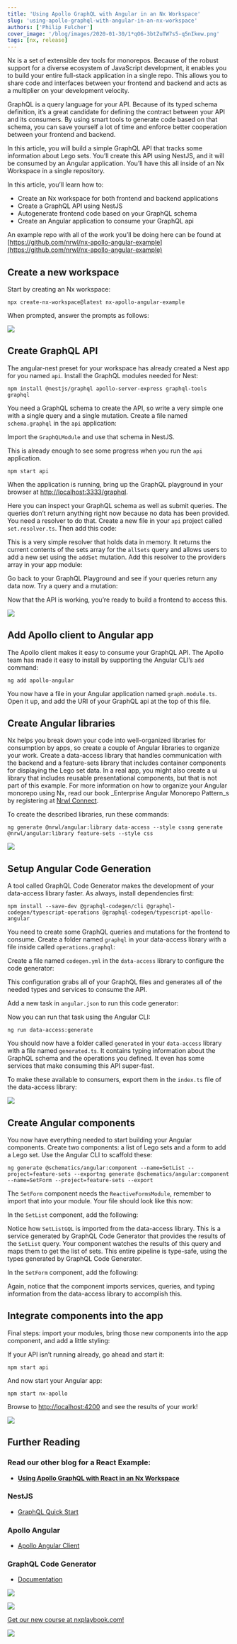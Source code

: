 ```yaml
---
title: 'Using Apollo GraphQL with Angular in an Nx Workspace'
slug: 'using-apollo-graphql-with-angular-in-an-nx-workspace'
authors: ['Philip Fulcher']
cover_image: '/blog/images/2020-01-30/1*qO6-3btZuTW7s5-q5nIkew.png'
tags: [nx, release]
---
```


Nx is a set of extensible dev tools for monorepos. Because of the robust support for a diverse ecosystem of JavaScript development, it enables you to build your entire full-stack application in a single repo. This allows you to share code and interfaces between your frontend and backend and acts as a multiplier on your development velocity.

GraphQL is a query language for your API. Because of its typed schema definition, it’s a great candidate for defining the contract between your API and its consumers. By using smart tools to generate code based on that schema, you can save yourself a lot of time and enforce better cooperation between your frontend and backend.

In this article, you will build a simple GraphQL API that tracks some information about Lego sets. You’ll create this API using NestJS, and it will be consumed by an Angular application. You’ll have this all inside of an Nx Workspace in a single repository.

In this article, you’ll learn how to:

- Create an Nx workspace for both frontend and backend applications
- Create a GraphQL API using NestJS
- Autogenerate frontend code based on your GraphQL schema
- Create an Angular application to consume your GraphQL api

An example repo with all of the work you’ll be doing here can be found at [https://github.com/nrwl/nx-apollo-angular-example](https://github.com/nrwl/nx-apollo-angular-example)

## Create a new workspace

Start by creating an Nx workspace:

```shell
npx create-nx-workspace@latest nx-apollo-angular-example
```

When prompted, answer the prompts as follows:

![](/blog/images/2020-01-30/1*17U-yzBfoMgkFpuawnmUnw.avif)

## Create GraphQL API

The angular-nest preset for your workspace has already created a Nest app for you named `api`. Install the GraphQL modules needed for Nest:

```shell
npm install @nestjs/graphql apollo-server-express graphql-tools graphql
```

You need a GraphQL schema to create the API, so write a very simple one with a single query and a single mutation. Create a file named `schema.graphql` in the `api` application:

Import the `GraphQLModule` and use that schema in NestJS.

This is already enough to see some progress when you run the `api` application.

```shell
npm start api
```

When the application is running, bring up the GraphQL playground in your browser at [http://localhost:3333/graphql](http://localhost:3333/graphql).

Here you can inspect your GraphQL schema as well as submit queries. The queries don’t return anything right now because no data has been provided. You need a resolver to do that. Create a new file in your `api` project called `set.resolver.ts`. Then add this code:

This is a very simple resolver that holds data in memory. It returns the current contents of the sets array for the `allSets` query and allows users to add a new set using the `addSet` mutation. Add this resolver to the providers array in your app module:

Go back to your GraphQL Playground and see if your queries return any data now. Try a query and a mutation:

Now that the API is working, you’re ready to build a frontend to access this.

![](/blog/images/2020-01-30/1*JiTff85gB4lKHtAhykBGKQ.avif)

## Add Apollo client to Angular app

The Apollo client makes it easy to consume your GraphQL API. The Apollo team has made it easy to install by supporting the Angular CLI’s `add` command:

```shell
ng add apollo-angular
```

You now have a file in your Angular application named `graph.module.ts`. Open it up, and add the URI of your GraphQL api at the top of this file.

## Create Angular libraries

Nx helps you break down your code into well-organized libraries for consumption by apps, so create a couple of Angular libraries to organize your work. Create a data-access library that handles communication with the backend and a feature-sets library that includes container components for displaying the Lego set data. In a real app, you might also create a ui library that includes reusable presentational components, but that is not part of this example. For more information on how to organize your Angular monorepo using Nx, read our book \_Enterprise Angular Monorepo Pattern_s by registering at [Nrwl Connect](https://connect.nrwl.io/).

To create the described libraries, run these commands:

```shell
ng generate @nrwl/angular:library data-access --style cssng generate @nrwl/angular:library feature-sets --style css
```

![](/blog/images/2020-01-30/1*pt9Ku64TL06IF6O18CT8rA.avif)

## Setup Angular Code Generation

A tool called GraphQL Code Generator makes the development of your data-access library faster. As always, install dependencies first:

```shell
npm install --save-dev @graphql-codegen/cli @graphql-codegen/typescript-operations @graphql-codegen/typescript-apollo-angular
```

You need to create some GraphQL queries and mutations for the frontend to consume. Create a folder named `graphql` in your data-access library with a file inside called `operations.graphql`:

Create a file named `codegen.yml` in the `data-access` library to configure the code generator:

This configuration grabs all of your GraphQL files and generates all of the needed types and services to consume the API.

Add a new task in `angular.json` to run this code generator:

Now you can run that task using the Angular CLI:

```shell
ng run data-access:generate
```

You should now have a folder called `generated` in your `data-access` library with a file named `generated.ts`. It contains typing information about the GraphQL schema and the operations you defined. It even has some services that make consuming this API super-fast.

To make these available to consumers, export them in the `index.ts` file of the data-access library:

![](/blog/images/2020-01-30/1*nbJ41jD1-r2Oe6FsLjKaOg.avif)

## Create Angular components

You now have everything needed to start building your Angular components. Create two components: a list of Lego sets and a form to add a Lego set. Use the Angular CLI to scaffold these:

```shell
ng generate @schematics/angular:component --name=SetList --project=feature-sets --exportng generate @schematics/angular:component --name=SetForm --project=feature-sets --export
```

The `SetForm` component needs the `ReactiveFormsModule`, remember to import that into your module. Your file should look like this now:

In the `SetList` component, add the following:

Notice how `SetListGQL` is imported from the data-access library. This is a service generated by GraphQL Code Generator that provides the results of the `SetList` query. Your component watches the results of this query and maps them to get the list of sets. This entire pipeline is type-safe, using the types generated by GraphQL Code Generator.

In the `SetForm` component, add the following:

Again, notice that the component imports services, queries, and typing information from the data-access library to accomplish this.

## Integrate components into the app

Final steps: import your modules, bring those new components into the app component, and add a little styling:

If your API isn’t running already, go ahead and start it:

```shell
npm start api
```

And now start your Angular app:

```shell
npm start nx-apollo
```

Browse to [http://localhost:4200](http://localhost:4200) and see the results of your work!

![](/blog/images/2020-01-30/1*xinJYjJKdIwUDScdRVodcQ.avif)

## Further Reading

### Read our other blog for a React Example:

- [**Using Apollo GraphQL with React in an Nx Workspace**](/blog/using-apollo-graphql-with-react-in-an-nx-workspace)

### NestJS

- [GraphQL Quick Start](https://docs.nestjs.com/graphql/quick-start)

### Apollo Angular

- [Apollo Angular Client](https://www.apollographql.com/docs/angular/)

### GraphQL Code Generator

- [Documentation](https://graphql-code-generator.com/)

![](/blog/images/2020-01-30/0*aUAuxd9gGYwLucIf.avif)

![](/blog/images/2020-01-30/1*50Rm4UKy8obM0C8y_UyVoA.avif)

[Get our new course at nxplaybook.com!](https://nxplaybook.com/)

![](/blog/images/2020-01-30/0*H0xRddASFjKW4K2j.avif)
